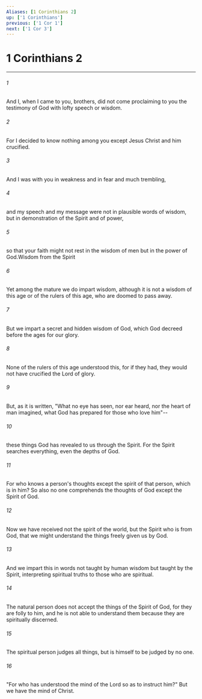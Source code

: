```yaml
---
Aliases: [1 Corinthians 2]
up: ['1 Corinthians']
previous: ['1 Cor 1']
next: ['1 Cor 3']
---
```

# 1 Corinthians 2
***



###### 1 
And I, when I came to you, brothers, did not come proclaiming to you the testimony of God with lofty speech or wisdom. 

###### 2 
For I decided to know nothing among you except Jesus Christ and him crucified. 

###### 3 
And I was with you in weakness and in fear and much trembling, 

###### 4 
and my speech and my message were not in plausible words of wisdom, but in demonstration of the Spirit and of power, 

###### 5 
so that your faith might not rest in the wisdom of men but in the power of God.Wisdom from the Spirit 

###### 6 
Yet among the mature we do impart wisdom, although it is not a wisdom of this age or of the rulers of this age, who are doomed to pass away. 

###### 7 
But we impart a secret and hidden wisdom of God, which God decreed before the ages for our glory. 

###### 8 
None of the rulers of this age understood this, for if they had, they would not have crucified the Lord of glory. 

###### 9 
But, as it is written, "What no eye has seen, nor ear heard, nor the heart of man imagined, what God has prepared for those who love him"-- 

###### 10 
these things God has revealed to us through the Spirit. For the Spirit searches everything, even the depths of God. 

###### 11 
For who knows a person's thoughts except the spirit of that person, which is in him? So also no one comprehends the thoughts of God except the Spirit of God. 

###### 12 
Now we have received not the spirit of the world, but the Spirit who is from God, that we might understand the things freely given us by God. 

###### 13 
And we impart this in words not taught by human wisdom but taught by the Spirit, interpreting spiritual truths to those who are spiritual. 

###### 14 
The natural person does not accept the things of the Spirit of God, for they are folly to him, and he is not able to understand them because they are spiritually discerned. 

###### 15 
The spiritual person judges all things, but is himself to be judged by no one. 

###### 16 
"For who has understood the mind of the Lord so as to instruct him?" But we have the mind of Christ.
